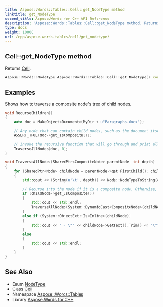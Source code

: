 ```yaml
---
title: Aspose::Words::Tables::Cell::get_NodeType method
linktitle: get_NodeType
second_title: Aspose.Words for C++ API Reference
description: 'Aspose::Words::Tables::Cell::get_NodeType method. Returns Cell in C++.'
type: docs
weight: 10000
url: /cpp/aspose.words.tables/cell/get_nodetype/
---
```

## Cell::get_NodeType method


Returns [Cell](../../../aspose.words/nodetype/).

```cpp
Aspose::Words::NodeType Aspose::Words::Tables::Cell::get_NodeType() const override
```


## Examples



Shows how to traverse a composite node's tree of child nodes. 
```cpp
void RecurseChildren()
{
    auto doc = MakeObject<Document>(MyDir + u"Paragraphs.docx");

    // Any node that can contain child nodes, such as the document itself, is composite.
    ASSERT_TRUE(doc->get_IsComposite());

    // Invoke the recursive function that will go through and print all the child nodes of a composite node.
    TraverseAllNodes(doc, 0);
}

void TraverseAllNodes(SharedPtr<CompositeNode> parentNode, int depth)
{
    for (SharedPtr<Node> childNode = parentNode->get_FirstChild(); childNode != nullptr; childNode = childNode->get_NextSibling())
    {
        std::cout << (String(u'\t', depth)) << Node::NodeTypeToString(childNode->get_NodeType());

        // Recurse into the node if it is a composite node. Otherwise, print its contents if it is an inline node.
        if (childNode->get_IsComposite())
        {
            std::cout << std::endl;
            TraverseAllNodes(System::DynamicCast<CompositeNode>(childNode), depth + 1);
        }
        else if (System::ObjectExt::Is<Inline>(childNode))
        {
            std::cout << " - \"" << childNode->GetText().Trim() << "\"" << std::endl;
        }
        else
        {
            std::cout << std::endl;
        }
    }
}
```

## See Also

* Enum [NodeType](../../../aspose.words/nodetype/)
* Class [Cell](../)
* Namespace [Aspose::Words::Tables](../../)
* Library [Aspose.Words for C++](../../../)
